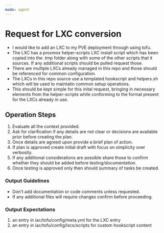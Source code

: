 ```yaml
---
mode: agent
---
```

# Request for LXC conversion
- I would like to add an LXC to my PVE deployment through using tofu. 
- The LXC has a proxmox helper-scripts LXC install script which has been copied into the .tmp folder along with some of the other scripts that it sources. If any additional scripts should be pulled request those. 
- There are multiple LXCs already managed in this repo and those should be referenced for common configuration.
- The LXCs in this repo source use a templated hookscript and helpers.sh which will be used to maintatin common setup operations. 
- This should be kept simple for this inital request, bringing in necessary elements from the helper-scripts while conforming to the format present for the LXCs already in use.


## Operation Steps
1. Evaluate all the context provided.
2. Ask for clarification if any details are not clear or decisions are available prior before creating the plan.
3. Once details are agreed upon provide a brief plan of action. 
4. If plan is approved create initial draft with focus on simplicity over verbosity. 
5. If any additional considerations are possible share those to confirm whether they should be added before testing/documentation.
6. Once testing is approved only then should summary of tasks be created.

### Output Guidelines
- Don't add documentation or code comments unless requested.
- If any additional files will require changes confirm before proceeding. 

### Output Expectations
1. an entry in iac/tofu/config/meta.yml for the LXC entry
2. an entry in iac/tofu/config/lxcs/scripts for custom hookscript content
